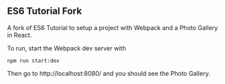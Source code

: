 ## ES6 Tutorial Fork

A fork of ES6 Tutorial to setup a project with Webpack and a Photo Gallery in React.

To run, start the Webpack dev server with 
```
npm run start:dev
```

Then go to http://localhost:8080/ and you should see the Photo Gallery.